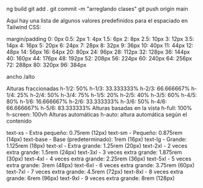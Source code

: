 ng build
git add . 
git commit -m "arreglando clases" 
git push origin main


Aquí hay una lista de algunos valores predefinidos para el espaciado en Tailwind CSS:

margin/padding
0: 0px
0.5: 2px
1: 4px
1.5: 6px
2: 8px
2.5: 10px
3: 12px
3.5: 14px
4: 16px
5: 20px
6: 24px
7: 28px
8: 32px
9: 36px
10: 40px
11: 44px
12: 48px
14: 56px
16: 64px
20: 80px
24: 96px
28: 112px
32: 128px
36: 144px
40: 160px
44: 176px
48: 192px
52: 208px
56: 224px
60: 240px
64: 256px
72: 288px
80: 320px
96: 384px



ancho /alto

Alturas fraccionadas
h-1/2: 50%
h-1/3: 33.333333%
h-2/3: 66.666667%
h-1/4: 25%
h-2/4: 50%
h-3/4: 75%
h-1/5: 20%
h-2/5: 40%
h-3/5: 60%
h-4/5: 80%
h-1/6: 16.666667%
h-2/6: 33.333333%
h-3/6: 50%
h-4/6: 66.666667%
h-5/6: 83.333333%
Alturas basadas en la vista
h-full: 100%
h-screen: 100vh
Alturas automáticas
h-auto: altura automática según el contenido


text-xs - Extra pequeño: 0.75rem (12px)
text-sm - Pequeño: 0.875rem (14px)
text-base - Base (predeterminado): 1rem (16px)
text-lg - Grande: 1.125rem (18px)
text-xl - Extra grande: 1.25rem (20px)
text-2xl - 2 veces extra grande: 1.5rem (24px)
text-3xl - 3 veces extra grande: 1.875rem (30px)
text-4xl - 4 veces extra grande: 2.25rem (36px)
text-5xl - 5 veces extra grande: 3rem (48px)
text-6xl - 6 veces extra grande: 3.75rem (60px)
text-7xl - 7 veces extra grande: 4.5rem (72px)
text-8xl - 8 veces extra grande: 6rem (96px)
text-9xl - 9 veces extra grande: 8rem (128px)